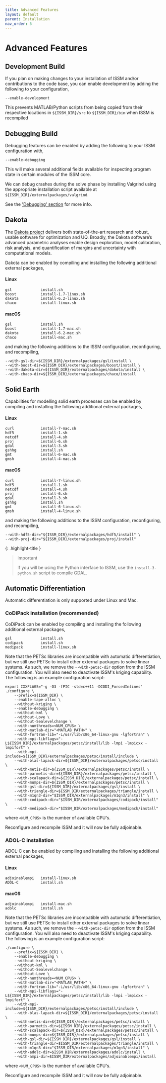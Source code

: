 ```yaml
---
title: Advanced Features
layout: default
parent: Installation
nav_order: 5
---
```


# Advanced Features
## Development Build
If you plan on making changes to your installation of ISSM and/or contributions to the code base, you can enable development by adding the following to your configuration,
````
--enable-development
````
This prevents MATLAB/Python scripts from being copied from their respective locations in `${ISSM_DIR}/src` to `${ISSM_DIR}/bin` when ISSM is recompiled

## Debugging Build
Debugging features can be enabled by adding the following to your ISSM configuration with,
````
--enable-debugging
````
This will make several additional fields available for inspecting program state in certain modules of the ISSM core.

We can debug crashes during the solve phase by installing Valgrind using the appropriate installation script available at `${ISSM_DIR}/externalpackages/valgrind`.

See the 
<a href="../troubleshooting/debugging" target="_top">'Debugging' section</a>
for more info.

## Dakota
The <a href="https://dakota.sandia.gov/" target="_blank">Dakota project</a> delivers both state-of-the-art research and robust, usable software for optimization and UQ. Broadly, the Dakota software’s advanced parametric analyses enable design exploration, model calibration, risk analysis, and quantification of margins and uncertainty with computational models.

Dakota can be enabled by compiling and installing the following additional external packages,

#### Linux
````
gsl				install.sh
boost			install-1.7-linux.sh
dakota			install-6.2-linux.sh
chaco			install-linux.sh
````

#### macOS
````
gsl				install.sh
boost			install-1.7-mac.sh
dakota			install-6.2-mac.sh
chaco			install-mac.sh
````

and making the following additions to the ISSM configuration, reconfiguring, and recompiling,

````
--with-gsl-dir=${ISSM_DIR}/externalpackages/gsl/install \
--with-boost-dir=${ISSM_DIR}/externalpackages/boost/install \
--with-dakota-dir=${ISSM_DIR}/externalpackages/dakota/install \
--with-chaco-dir=${ISSM_DIR}/externalpackages/chaco/install
````

## Solid Earth
Capabilities for modelling solid earth processes can be enabled by compiling and installing the following additional external packages,

#### Linux
````
curl			install-7-mac.sh
hdf5			install-1.sh
netcdf			install-4.sh
proj			install-6.sh
gdal			install-3.sh
gshhg			install.sh
gmt				install-6-mac.sh
gmsh			install-4-mac.sh
````

#### macOS
````
curl			install-7-linux.sh
hdf5			install-1.sh
netcdf			install-4.sh
proj			install-6.sh
gdal			install-3.sh
gshhg			install.sh
gmt				install-6-linux.sh
gmsh			install-4-linux.sh
````

and making the following additions to the ISSM configuration, reconfiguring, and recompiling,

````
--with-hdf5-dir="${ISSM_DIR}/externalpackages/hdf5/install" \
--with-proj-dir="${ISSM_DIR}/externalpackages/proj/install"
````

{: .highlight-title }
> Important
>
> If you will be using the Python interface to ISSM, use the `install-3-python.sh` script to compile GDAL.

## Automatic Differentiation
Automatic differentiation is only supported under Linux and Mac. 

### CoDiPack installation (recommended)
CoDiPack can be enabled by compiling and installing the following additional external packages,

````
gsl				install.sh
codipack		install.sh
medipack		install-linux.sh
````

Note that the PETSc libraries are incompatible with automatic differentiation, but we still use PETSc to install other external packages to solve linear systems. As such, we remove the `--with-petsc-dir` option from the ISSM configuration. You will also need to deactivate
ISSM's kriging capability. The following is an example configuration script:

````
export CXXFLAGS="-g -O3 -fPIC -std=c++11 -DCODI_ForcedInlines"
./configure \
	--prefix=${ISSM_DIR} \
	--enable-tape-alloc \
	--without-kriging \
	--enable-debugging \
	--without-kml \
	--without-Love \
	--without-Sealevelchange \
	--with-numthreads=<NUM_CPUS> \
	--with-matlab-dir="<MATLAB_PATH>" \
	--with-fortran-lib="-L/usr/lib/x86_64-linux-gnu -lgfortran" \
	--with-mpi-libflags="-L${ISSM_DIR}/externalpackages/petsc/install/lib -lmpi -lmpicxx -lmpifort" \
	--with-mpi-include=${ISSM_DIR}/externalpackages/petsc/install/include \
	--with-blas-lapack-dir=${ISSM_DIR}/externalpackages/petsc/install \
	--with-metis-dir=${ISSM_DIR}/externalpackages/petsc/install \
	--with-parmetis-dir=${ISSM_DIR}/externalpackages/petsc/install \
	--with-scalapack-dir=${ISSM_DIR}/externalpackages/petsc/install \
	--with-mumps-dir=${ISSM_DIR}/externalpackages/petsc/install \
	--with-gsl-dir=${ISSM_DIR}/externalpackages/gsl/install \
	--with-triangle-dir=$ISSM_DIR/externalpackages/triangle/install \
	--with-m1qn3-dir="$ISSM_DIR/externalpackages/m1qn3/install" \
	--with-codipack-dir="$ISSM_DIR/externalpackages/codipack/install" \
	--with-medipack-dir="$ISSM_DIR/externalpackages/medipack/install"
````

where `<NUM_CPUS>` is the number of available CPU's.

Reconfigure and recompile ISSM and it will now be fully adjoinable.

### ADOL-C installation
ADOL-C can be enabled by compiling and installing the following additional external packages,

#### Linux
````
adjoinablempi	install-linux.sh
ADOL-C			install.sh
````

#### macOS
````
adjoinablempi	install-mac.sh
adolc			install.sh
````

Note that the PETSc libraries are incompatible with automatic differentiation, but we still use PETSc to install other external packages to solve linear systems. As such, we remove the `--with-petsc-dir` option from the ISSM configuration. You will also need to deactivate
ISSM's kriging capability. The following is an example configuration script:

````
./configure \
	--prefix=${ISSM_DIR} \
	--enable-debugging \
	--without-kriging \
	--without-kml \
	--without-Sealevelchange \
	--without-Love \
	--with-numthreads=<NUM_CPUS> \
	--with-matlab-dir="<MATLAB_PATH>" \
	--with-fortran-lib="-L/usr/lib/x86_64-linux-gnu -lgfortran" \
	--with-mpi-libflags="-L${ISSM_DIR}/externalpackages/petsc/install/lib -lmpi -lmpicxx -lmpifort" \
	--with-mpi-include=${ISSM_DIR}/externalpackages/petsc/install/include \
	--with-blas-lapack-dir=${ISSM_DIR}/externalpackages/petsc/install \
	--with-metis-dir=${ISSM_DIR}/externalpackages/petsc/install \
	--with-parmetis-dir=${ISSM_DIR}/externalpackages/petsc/install \
	--with-scalapack-dir=${ISSM_DIR}/externalpackages/petsc/install \
	--with-mumps-dir=${ISSM_DIR}/externalpackages/petsc/install \
	--with-gsl-dir=${ISSM_DIR}/externalpackages/gsl/install \
	--with-triangle-dir=$ISSM_DIR/externalpackages/triangle/install \
	--with-m1qn3-dir="$ISSM_DIR/externalpackages/m1qn3/install" \
	--with-adolc-dir=$ISSM_DIR/externalpackages/adolc/install \
	--with-ampi-dir=$ISSM_DIR/externalpackages/adjoinablempi/install
````

where `<NUM_CPUS>` is the number of available CPU's.

Reconfigure and recompile ISSM and it will now be fully adjoinable.


